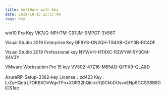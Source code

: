 ```yaml
---
title: SoftWare with Key
date: 2019-10-15 23:17:49  
tags: Key
---
```


win10 Pro  Key
VK7JG-NPHTM-C97JM-9MPGT-3V66T

Visual Studio 2019 Enterprise Key
BF8Y8-GN2QH-T84XB-QVY3B-RC4DF

Visual Studio 2019 Professional key
NYWVH-HT4XC-R2WYW-9Y3CM-X4V3Y

VMware Workstation Pro 15 key
VV502-47Z16-M85AQ-Q7PX9-QLA8D

AxureRP-Setup-3382-key
License：zd423
Key：LrZoHQetrL7OK8XOVWgvTFn+XOR32hQkrxkYj0CkbDUsvvENp6GCS38B8GiOS1ec
